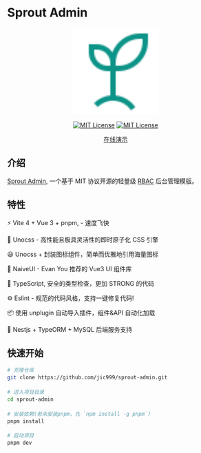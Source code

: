 # Sprout Admin

<p align="center">
  <a href="https://github.com/jic999/sprout-admin">
    <img alt="Sprout Admin" width="200" src="./public/favicon.svg">
  </a>
</p>
<p align="center">
  <a href="./LICENSE"><img alt="MIT License" src="https://badgen.net/github/license/jic999/sprout-admin"/></a>
    <a href="https://github.com/antfu/eslint-config"><img alt="MIT License" src="https://antfu.me/badge-code-style.svg"/></a>
</p>
<p align="center">
  <a href="http://8.134.163.96:2023/">在线演示</a>
</p>

## 介绍

[Sprout Admin](https://github.com/jic999/sprout-admin), 一个基于 MIT 协议开源的轻量级 [RBAC](https://en.wikipedia.org/wiki/Role-based_access_control) 后台管理模版。


## 特性

⚡️ Vite 4 + Vue 3 + pnpm, - 速度飞快

🎨 Unocss - 高性能且极具灵活性的即时原子化 CSS 引擎

😃 Unocss + 封装图标组件，简单而优雅地引用海量图标

🍎 NaiveUI - Evan You 推荐的 Vue3 UI 组件库

🦾 TypeScript, 安全的类型检查，更加 STRONG 的代码

⚙️ Eslint - 规范的代码风格，支持一键修复代码!

📦 使用 unplugin 自动导入插件，组件&API 自动化加载

🍒 Nestjs + TypeORM + MySQL 后端服务支持

## 快速开始

```sh
# 克隆仓库
git clone https://github.com/jic999/sprout-admin.git

# 进入项目目录
cd sprout-admin

# 安装依赖(若未安装pnpm，先 `npm install -g pnpm`)
pnpm install

# 启动项目
pnpm dev
```